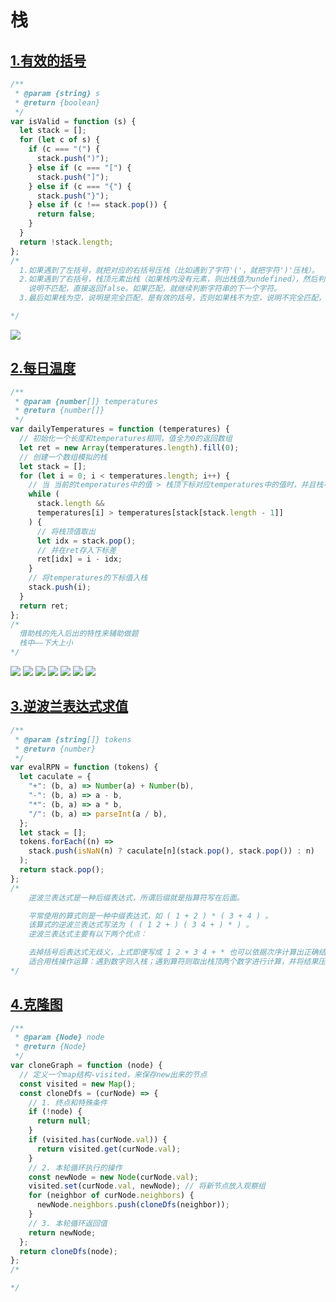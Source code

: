 # 栈

## [1.有效的括号](https://leetcode-cn.com/problems/valid-parentheses/)

```javascript
/**
 * @param {string} s
 * @return {boolean}
 */
var isValid = function (s) {
  let stack = [];
  for (let c of s) {
    if (c === "(") {
      stack.push(")");
    } else if (c === "[") {
      stack.push("]");
    } else if (c === "{") {
      stack.push("}");
    } else if (c !== stack.pop()) {
      return false;
    }
  }
  return !stack.length;
};
/* 
  1.如果遇到了左括号，就把对应的右括号压栈（比如遇到了字符'('，就把字符')'压栈）。
  2.如果遇到了右括号，栈顶元素出栈（如果栈内没有元素，则出栈值为undefined），然后判断出栈的这个元素是否等于这个右括号，如果不等于，
    说明不匹配，直接返回false。如果匹配，就继续判断字符串的下一个字符。
  3.最后如果栈为空，说明是完全匹配，是有效的括号，否则如果栈不为空，说明不完全匹配，不是有效的括号。

*/
```

<img src="https://pic.leetcode-cn.com/1610861314-hFmkuZ-image.png" />

## [2.每日温度](https://leetcode-cn.com/problems/daily-temperatures/)

```javascript
/**
 * @param {number[]} temperatures
 * @return {number[]}
 */
var dailyTemperatures = function (temperatures) {
  // 初始化一个长度和temperatures相同，值全为0的返回数组
  let ret = new Array(temperatures.length).fill(0);
  // 创建一个数组模拟的栈
  let stack = [];
  for (let i = 0; i < temperatures.length; i++) {
    // 当 当前的temperatures中的值 > 栈顶下标对应temperatures中的值时，并且栈不为空，进入循环
    while (
      stack.length &&
      temperatures[i] > temperatures[stack[stack.length - 1]]
    ) {
      // 将栈顶值取出
      let idx = stack.pop();
      // 并在ret存入下标差
      ret[idx] = i - idx;
    }
    // 将temperatures的下标值入栈
    stack.push(i);
  }
  return ret;
};
/* 
  借助栈的先入后出的特性来辅助做题
  栈中——下大上小
*/
```

<img src="https://pic.leetcode-cn.com/7209ac1b4f5ec690c2bc5e019d88b87cc80e64c0ab3ab559e80bb303388a1482-%E5%BE%AE%E4%BF%A1%E6%88%AA%E5%9B%BE_20200611131851.png" />
<img src="https://pic.leetcode-cn.com/4faa99b52a2f03d09a3836a82f5b68e9d1a483b0cd71e5bb22eebddf804d4b9a-%E5%BE%AE%E4%BF%A1%E6%88%AA%E5%9B%BE_20200611131905.png" />
<img src="https://pic.leetcode-cn.com/b83a04163ceede3d45038a2d61e86f946d37e6d2c3aa82e8f7c08e5bea71badd-%E5%BE%AE%E4%BF%A1%E6%88%AA%E5%9B%BE_20200611131914.png" />
<img src="https://pic.leetcode-cn.com/0aea854709433b259362dff1fc12fc80054881cc49ebc73bac6a8b42a3d908d0-%E5%BE%AE%E4%BF%A1%E6%88%AA%E5%9B%BE_20200611131924.png" />
<img src="https://pic.leetcode-cn.com/13360afbcee7e2ab9ec6dd82cab1560fce9f4f2b336682b3017ee95695265306-%E5%BE%AE%E4%BF%A1%E6%88%AA%E5%9B%BE_20200611131933.png" />
<img src="https://pic.leetcode-cn.com/1634ccfa6a688d91de575e20cf91583e7e733502461b5c6339b64a1702d709e9-%E5%BE%AE%E4%BF%A1%E6%88%AA%E5%9B%BE_20200611131941.png" />
<img src="https://pic.leetcode-cn.com/17fec02033e9de5c0c07716e3c80bb22ce1e285cf95eba9ec33c2af698b2dbf7-%E5%BE%AE%E4%BF%A1%E6%88%AA%E5%9B%BE_20200611131949.png" />

## [3.逆波兰表达式求值](https://leetcode-cn.com/problems/evaluate-reverse-polish-notation/)

```javascript
/**
 * @param {string[]} tokens
 * @return {number}
 */
var evalRPN = function (tokens) {
  let caculate = {
    "+": (b, a) => Number(a) + Number(b),
    "-": (b, a) => a - b,
    "*": (b, a) => a * b,
    "/": (b, a) => parseInt(a / b),
  };
  let stack = [];
  tokens.forEach((n) =>
    stack.push(isNaN(n) ? caculate[n](stack.pop(), stack.pop()) : n)
  );
  return stack.pop();
};
/* 
    逆波兰表达式是一种后缀表达式，所谓后缀就是指算符写在后面。

    平常使用的算式则是一种中缀表达式，如 ( 1 + 2 ) * ( 3 + 4 ) 。
    该算式的逆波兰表达式写法为 ( ( 1 2 + ) ( 3 4 + ) * ) 。
    逆波兰表达式主要有以下两个优点：

    去掉括号后表达式无歧义，上式即便写成 1 2 + 3 4 + * 也可以依据次序计算出正确结果。
    适合用栈操作运算：遇到数字则入栈；遇到算符则取出栈顶两个数字进行计算，并将结果压入栈中。
*/
```

## [4.克隆图](https://leetcode-cn.com/problems/clone-graph/)

```javascript
/**
 * @param {Node} node
 * @return {Node}
 */
var cloneGraph = function (node) {
  // 定义一个map结构-visited，来保存new出来的节点
  const visited = new Map();
  const cloneDfs = (curNode) => {
    // 1. 终点和特殊条件
    if (!node) {
      return null;
    }
    if (visited.has(curNode.val)) {
      return visited.get(curNode.val);
    }
    // 2. 本轮循环执行的操作
    const newNode = new Node(curNode.val);
    visited.set(curNode.val, newNode); // 将新节点放入观察组
    for (neighbor of curNode.neighbors) {
      newNode.neighbors.push(cloneDfs(neighbor));
    }
    // 3. 本轮循环返回值
    return newNode;
  };
  return cloneDfs(node);
};
/* 

*/
```
